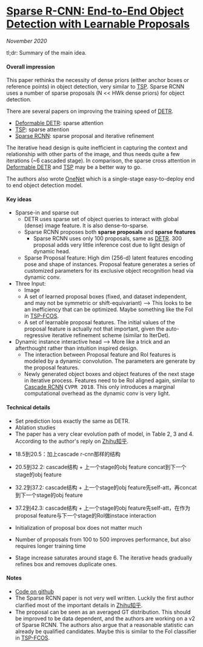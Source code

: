 # [Sparse R-CNN: End-to-End Object Detection with Learnable Proposals](https://arxiv.org/abs/2011.12450)

_November 2020_

tl;dr: Summary of the main idea.

#### Overall impression
This paper rethinks the necessity of dense priors (either anchor boxes or reference points) in object detection, very similar to [TSP](tsp.md). Sparse RCNN uses a number of sparse proposals (N << HWk dense priors) for object detection.

There are several papers on improving the training speed of [DETR](detr.md).

- [Deformable DETR](deformable_detr.md): sparse attention
- [TSP](tsp.md): sparse attention
- [Sparse RCNN](sparse_rcnn.md): sparse proposal and iterative refinement

The iterative head design is quite inefficient in capturing the context and relationship with other parts of the image, and thus needs quite a few iterations (~6 cascaded stage). In comparison, the sparse cross attention in [Deformable DETR](deformable_detr.md) and [TSP](tsp.md) may be a better way to go. 

The authors also wrote [OneNet](onenet.md) which is a single-stage easy-to-deploy end to end object detection model.

#### Key ideas
- Sparse-in and sparse out
	- DETR uses sparse set of object queries to interact with global (dense) image feature. It is also dense-to-sparse.
	- Sparse RCNN proposes both **sparse proposals** and **sparse features**
		- Sparse RCNN uses only 100 proposals, same as [DETR](detr.md). 300 proposal adds very little inference cost due to light design of dynamic head. 
	- Sparse Proposal feature: High dim (256-d) latent features encoding pose and shape of instances. Proposal feature generates a series of customized parameters for its exclusive object recognition head via dynamic conv. 
- Three Input:
	- Image
	- A set of learned proposal boxes (fixed, and dataset independent, and may not be symmetric or shift-equivariant) --> This looks to be an inefficiency that can be optimized. Maybe something like the FoI in [TSP-FCOS](tsp.md).
	- A set of learnable proposal features. The initial values of the proposal feature is actually not that important, given the auto-regressive iterative refinement scheme (similar to IterDet).
- Dynamic instance interactive head --> More like a trick and an afterthought rather than intuition inspired design. 
	- The interaction between Proposal feature and RoI features is modeled by a dynamic convolution. The parameters are generate by the proposal features. 
	- Newly generated object boxes and object features of the next stage in iterative process. Features need to be RoI aligned again, similar to [Cascade RCNN](https://arxiv.org/abs/1712.00726) <kbd>CVPR 2018</kbd>. This only introduces a marginal computational overhead as the dynamic conv is very light.

#### Technical details
- Set prediction loss exactly the same as DETR.
- Ablation studies
- The paper has a very clear evolution path of model, in Table 2, 3 and 4. According to the author's reply on [Zhihu知乎](https://zhuanlan.zhihu.com/p/310058362).

> 
- 18.5到20.5：加上cascade r-cnn那样的结构
- 20.5到32.2: cascade结构 + 上一个stage的obj feature concat到下一个stage的obj feature
- 32.2到37.2: cascade结构 + 上一个stage的obj feature先self-att，再concat到下一个stage的obj feature
- 37.2到42.3: cascade结构 + 上一个stage的obj feature先self-att，在作为proposal feature与下一个stage的RoI做instace interaction

- Initialization of proposal box does not matter much
- Number of proposals from 100 to 500 improves performance, but also requires longer training time
- Stage increase saturates around stage 6. The iterative heads gradually refines box and removes duplicate ones. 

#### Notes
- [Code on github](https://github.com/PeizeSun/SparseR-CNN)
- The Sparse RCNN paper is not very well written. Luckily the first author clarified most of the important details in [Zhihu知乎](https://zhuanlan.zhihu.com/p/310058362). 
- The proposal can be seen as an averaged GT distribution. This should be improved to be data dependent, and the authors are working on a v2 of Sparse RCNN. The authors also argue that a reasonable statistic can already be qualified candidates. Maybe this is similar to the FoI classifier in [TSP-FCOS](tsp.md).

